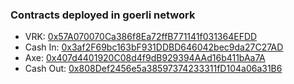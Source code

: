 ### Contracts deployed in goerli network

- VRK: [0x57A070070Ca386f8Ea72ffB771141f031364EFDD](https://goerli.etherscan.io/address/0x57A070070Ca386f8Ea72ffB771141f031364EFDD)
- Cash In: [0x3af2F69bc163bF931DDBD646042bec9da27C27AD](https://goerli.etherscan.io/address/0x3af2F69bc163bF931DDBD646042bec9da27C27AD)
- Axe: [0x407d4401920C08d4f9dB929394AAd16b411bAa7A](https://goerli.etherscan.io/address/0x407d4401920C08d4f9dB929394AAd16b411bAa7A)
- Cash Out: [0x808Def2456e5a38597374233311fD104a06a31B6](https://goerli.etherscan.io/address/0x808Def2456e5a38597374233311fD104a06a31B6)
